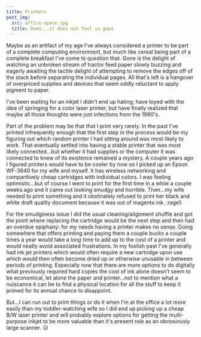 ```yaml
---
title: Printers
post_img:
  src: office-space.jpg
  title: Damn...it does not feel so good
---
```


Maybe as an artifact of my age I've always considered a printer to be part of a complete computing environment, but much like cereal being part of a complete breakfast I've come to question that. Gone is the delight of watching an unbroken stream of tractor feed paper slowly buzzing and eagerly awaiting the tactile delight of attempting to remove the edges off of the stack before separating the individual pages. All that's left is a hangover of overpriced supplies and devices that seem oddly reluctant to apply pigment to paper.

<!--more-->

I've been waiting for an inkjet I didn't end up hating; have toyed with the idea of springing for a color laser printer, but have finally realized that maybe all those thoughts were just infections from the 1990's.

Part of the problem may be that that I print very rarely. In the past I've printed infrequently enough that the first step in the process would be my figuring out which random printer I had sitting around was most likely to work.  That eventually settled into having a stable printer that was most likely connected...but whether it had supplies or the computer it was connected to knew of its existence remained a mystery. A couple years ago I figured printers would have to be cooler by now so I picked up an Epson WF-3640 for my wife and myself. It has wireless networking and comparitively cheap cartridges with individual colors.  I was feeling optimistic...but of course I went to print for the first time in a while a couple weeks ago and it came out looking smudgy and horrible. Then...my wife needed to print something and it obstinately refused to print her black and white draft quality document because it was out of magenta ink. :rage1:

For the smudginess issue I did the usual cleaning/alignment shuffle and got the point where replacing the cartridge would be the next step and then had an overdue epiphany: for my needs having a printer makes no sense. Going somewhere that offers printing and paying them a couple bucks a couple times a year would take a _long_ time to add up to the cost of a printer and would neatly avoid associated frustrations.  In my foolish past I've generally had ink jet printers which would often require a new cartridge upon use which would then often become dried up or otherwise unusable in between periods of printing. Especially now that there are more options to do digitally what previously required hard copies the cost of ink alone doesn't seem to be economical, let alone the paper and printer...not to mention what a nuiscance it can be to find a physical location for all the stuff to keep it primed for its annual chance to disappoint.

But...I can run out to print things or do it when I'm at the office a lot more easily than my toddler-watching wife so I did end up picking up a cheap B/W laser printer and will probably explore options for getting the multi-purpose inkjet to be more valuable than it's present role as an obnoxiously large scanner. :disappointed_relieved: 
